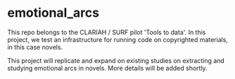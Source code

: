 # emotional_arcs

This repo belongs to the CLARIAH / SURF pilot 'Tools to data'. 
In this project, we test an infrastructure for running code on copyrighted materials, in this case novels.

This project will replicate and expand on existing studies on extracting and studying emotional arcs in novels. 
More details will be added shortly. 


